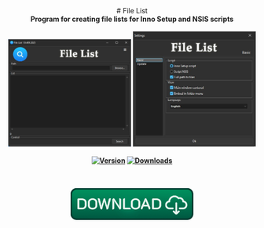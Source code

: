 <div align="center">
# File List
</div>
<div align=center>
<b>Program for creating file lists for Inno Setup and NSIS scripts</br></br>
</div>

<div align="center">
  <img src=https://raw.githubusercontent.com/markovuser/File-List/main/assets/FileList1.jpg width="250">
  <img src=https://raw.githubusercontent.com/markovuser/File-List/main/assets/FileList2.jpg width="250"><br><br>
</div>

<div align="center">
<a href="https://github.com/markovuser/File-List/releases/latest"><img src="https://img.shields.io/github/v/release/markovuser/File-List?style=for-the-badge&labelColor=3d3d3d&color=179962" alt="Version"></a>
<a href="https://github.com/markovuser/File-List/releases/latest/download/File-List-setup.exe"><img src="https://img.shields.io/github/downloads/markovuser/File-List/total?style=for-the-badge&logo=github&color=blue" alt="Downloads"></a>

</div>
<br><br>

<div align="center">
  
[<img src="https://raw.githubusercontent.com/markovuser/File-List/main/assets/download.png" width="250" alt="Download">](https://github.com/markovuser/File-List/releases/latest/download/File-List-setup.exe)

</div>
